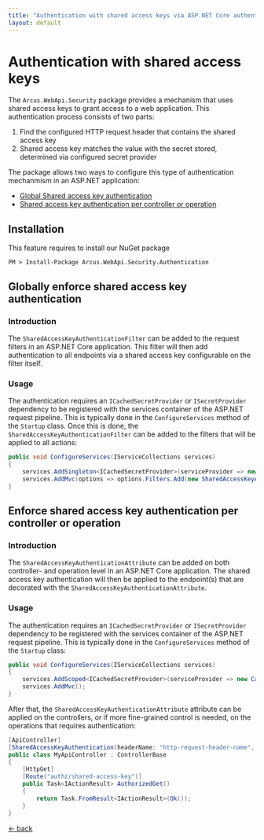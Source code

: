 ```yaml
---
title: "Authentication with shared access keys via ASP.NET Core authentication filters"
layout: default
---
```


# Authentication with shared access keys

The `Arcus.WebApi.Security` package provides a mechanism that uses shared access keys to grant access to a web application.
This authentication process consists of two parts:

1. Find the configured HTTP request header that contains the shared access key
2. Shared access key matches the value with the secret stored, determined via configured secret provider

The package allows two ways to configure this type of authentication mechanmism in an <span>ASP.NET</span> application:
- [Global Shared access key authentication](#globally-enforce-shared-access-key-authentication)
- [Shared access key authentication per controller or operation](#enforce-shared-access-key-authentication-per-controller-or-operation)

## Installation

This feature requires to install our NuGet package

```shell
PM > Install-Package Arcus.WebApi.Security.Authentication
```
 
## Globally enforce shared access key authentication

### Introduction

The `SharedAccessKeyAuthenticationFilter` can be added to the request filters in an <span>ASP.NET</span> Core application.
This filter will then add authentication to all endpoints via a shared access key configurable on the filter itself.

### Usage

The authentication requires an `ICachedSecretProvider` or `ISecretProvider` dependency to be registered with the services container of the ASP.NET request pipeline.  This is typically done in the `ConfigureServices` method of the `Startup` class.
Once this is done, the `SharedAccessKeyAuthenticationFilter` can be added to the filters that will be applied to all actions:

```csharp
public void ConfigureServices(IServiceCollections services)
{
    services.AddSingleton<ICachedSecretProvider>(serviceProvider => new MyCachedSecretProvider());
    services.AddMvc(options => options.Filters.Add(new SharedAccessKeyAuthenticationFilter(headerName: "http-request-header-name", secretName: "shared-access-key-name")));
}
```

## Enforce shared access key authentication per controller or operation

### Introduction

The `SharedAccessKeyAuthenticationAttribute` can be added on both controller- and operation level in an <span>ASP.NET</span> Core application.
The shared access key authentication will then be applied to the endpoint(s) that are decorated with the `SharedAccessKeyAuthenticationAttribute`.

### Usage

The authentication requires an `ICachedSecretProvider` or `ISecretProvider` dependency to be registered with the services container of the ASP.NET request pipeline.  This is typically done in the `ConfigureServices` method of the `Startup` class:

```csharp
public void ConfigureServices(IServiceCollections services)
{
    services.AddScoped<ICachedSecretProvider>(serviceProvider => new CachedSecretProvider(new MySecretProvider()));
    services.AddMvc();
}
```

After that, the `SharedAccessKeyAuthenticationAttribute` attribute can be applied on the controllers, or if more fine-grained control is needed, on the operations that requires authentication:

```csharp
[ApiController]
[SharedAccessKeyAuthentication(headerName: "http-request-header-name", secretName: "shared-access-key-name")]
public class MyApiController : ControllerBase
{
    [HttpGet]
    [Route("authz/shared-access-key")]
    public Task<IActionResult> AuthorizedGet()
    {
        return Task.FromResult<IActionResult>(Ok());
    }
}
```

[&larr; back](/)
